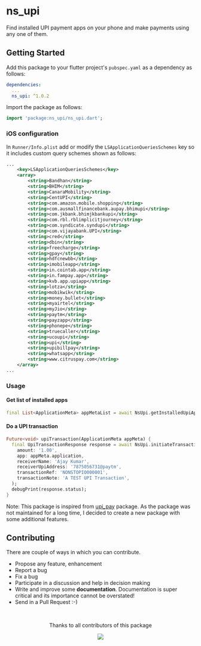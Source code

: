 # ns_upi

Find installed UPI payment apps on your phone and make payments using any one of them.

## Getting Started

Add this package to your flutter project's `pubspec.yaml` as a dependency as follows:

```yaml
dependencies:
  ...
  ns_upi: ^1.0.2
```

Import the package as follows:

```dart
import 'package:ns_upi/ns_upi.dart';
```

### iOS configuration

In `Runner/Info.plist` add or modify the `LSApplicationQueriesSchemes` key so it includes custom query schemes shown as follows:

```xml
...
    <key>LSApplicationQueriesSchemes</key>
    <array>
        <string>Bandhan</string>
        <string>BHIM</string>
        <string>CanaraMobility</string>
        <string>CentUPI</string>
        <string>com.amazon.mobile.shopping</string>
        <string>com.ausmallfinancebank.aupay.bhimupi</string>
        <string>com.jkbank.bhimjkbankupi</string>
        <string>com.rbl.rblimplicitjourney</string>
        <string>com.syndicate.syndupi</string>
        <string>com.vijayabank.UPI</string>
        <string>cred</string>
        <string>dbin</string>
        <string>freecharge</string>
        <string>gpay</string>
        <string>hdfcnewbb</string>
        <string>imobileapp</string>
        <string>in.cointab.app</string>
        <string>in.fampay.app</string>
        <string>kvb.app.upiapp</string>
        <string>lotza</string>
        <string>mobikwik</string>
        <string>money.bullet</string>
        <string>myairtel</string>
        <string>myJio</string>
        <string>paytm</string>
        <string>payzapp</string>
        <string>phonepe</string>
        <string>truecaller</string>
        <string>ucoupi</string>
        <string>upi</string>
        <string>upibillpay</string>
        <string>whatsapp</string>
        <string>www.citruspay.com</string>
    </array>
...
```

### Usage

#### Get list of installed apps

```dart
final List<ApplicationMeta> appMetaList = await NsUpi.getInstalledUpiApps();
```

#### Do a UPI transaction

```dart
Future<void> upiTransaction(ApplicationMeta appMeta) {
  final UpiTransactionResponse response = await NsUpi.initiateTransaction(
    amount: '1.00',
    app: appMeta.application,
    receiverName: 'Ajay Kumar',
    receiverUpiAddress: '7875056731@paytm',
    transactionRef: 'NONSTOPIO000001',
    transactionNote: 'A TEST UPI Transaction',
  );
  debugPrint(response.status);
}
```


Note: This package is inspired from [upi_pay](https://pub.dev/packages/upi_pay) package. 
As the package was not maintained for a long time, I decided to create a new package with some 
additional features.

## Contributing

There are couple of ways in which you can contribute.
- Propose any feature, enhancement
- Report a bug
- Fix a bug
- Participate in a discussion and help in decision making
- Write and improve some **documentation**. Documentation is super critical and its importance
  cannot be overstated!
- Send in a Pull Request :-)



<br>
<div align="center" >
  <p>Thanks to all contributors of this package</p>
  <a href="https://github.com/ProjectAJ14/contact_permission/graphs/contributors">
    <img src="https://contrib.rocks/image?repo=ProjectAJ14/contact_permission" />
  </a>
</div>
<br>